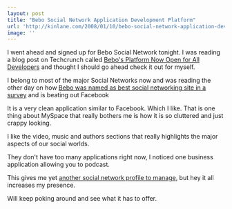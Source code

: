 ```yaml
---
layout: post
title: "Bebo Social Network Application Development Platform"
url: 'http://kinlane.com/2008/01/10/bebo-social-network-application-development-platform/'
image: ''
---
```


I went ahead and signed up for Bebo Social Network tonight. I was reading a blog post on Techcrunch called [Bebo's Platform Now Open for All Developers][1] and thought I should go ahead check it out for myself.

I belong to most of the major Social Networks now and was reading the other day on how [Bebo was named as best social networking site in a survey][2] and is beating out Facebook

It is a very clean application similar to Facebook. Which I like. That is one thing about MySpace that really bothers me is how it is so cluttered and just crappy looking.

I like the video, music and authors sections that really highlights the major aspects of our social worlds.

They don't have too many applications right now, I noticed one business application allowing you to podcast.

This gives me yet [another social network profile to manage][3], but hey it all increases my presence.

Will keep poking around and see what it has to offer.

   [1]: http://www.techcrunch.com/2008/01/10/bebos-platform-now-open-for-all-developers/
   [2]: http://www.guardian.co.uk/technology/2008/jan/04/socialnetworking.bebo
   [3]: http://www.socialmediasquad.com
